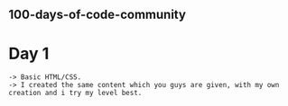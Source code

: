 ## 100-days-of-code-community

# Day 1

    -> Basic HTML/CSS.
    -> I created the same content which you guys are given, with my own creation and i try my level best.